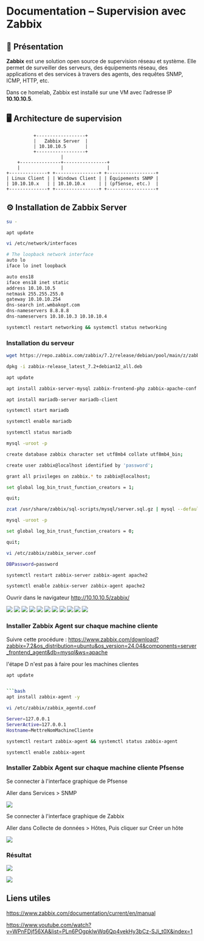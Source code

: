 # Documentation – Supervision avec Zabbix

## 📘 Présentation

**Zabbix** est une solution open source de supervision réseau et système. Elle permet de surveiller des serveurs, des équipements réseau, des applications et des services à travers des agents, des requêtes SNMP, ICMP, HTTP, etc.

Dans ce homelab, Zabbix est installé sur une VM avec l’adresse IP **10.10.10.5**.


## 🖥️ Architecture de supervision


```
          +------------------+
          |   Zabbix Server  |
          | 10.10.10.5       |
          +------------------+
                    |
    +---------------+----------------+
    |               |                |
+--------------+ +----------------+ +------------------+
| Linux Client | | Windows Client | | Équipements SNMP |
| 10.10.10.x   | | 10.10.10.x     | | (pfSense, etc.)  |
+--------------+ +----------------+ +------------------+
```


## ⚙️ Installation de Zabbix Server

```bash
su -
```

```bash
apt update
```

```bash
vi /etc/network/interfaces
```

```bash
# The loopback network interface
auto lo
iface lo inet loopback

auto ens18
iface ens18 inet static
address 10.10.10.5
netmask 255.255.255.0
gateway 10.10.10.254
dns-search int.wmbakopt.com
dns-nameservers 8.8.8.8
dns-nameservers 10.10.10.3 10.10.10.4
```

```bash
systemctl restart networking && systemctl status networking
```

### Installation du serveur

```bash
wget https://repo.zabbix.com/zabbix/7.2/release/debian/pool/main/z/zabbix-release/zabbix-release_latest_7.2+debian12_all.deb
```

```bash
dpkg -i zabbix-release_latest_7.2+debian12_all.deb
```

```bash
apt update
```

```bash
apt install zabbix-server-mysql zabbix-frontend-php zabbix-apache-conf zabbix-sql-scripts zabbix-agent
```


```bash
apt install mariadb-server mariadb-client
```

```bash
systemctl start mariadb
```

```bash
systemctl enable mariadb
```

```bash
systemctl status mariadb
```


```bash
mysql -uroot -p
```

```bash
create database zabbix character set utf8mb4 collate utf8mb4_bin;
```

```bash
create user zabbix@localhost identified by 'password';
```

```bash
grant all privileges on zabbix.* to zabbix@localhost;
```

```bash
set global log_bin_trust_function_creators = 1;
```

```bash
quit;
```

```bash
zcat /usr/share/zabbix/sql-scripts/mysql/server.sql.gz | mysql --default-character-set=utf8mb4 -uzabbix -p zabbix
```


```bash
mysql -uroot -p
```

```bash
set global log_bin_trust_function_creators = 0;
```

```bash
quit;
```

```bash
vi /etc/zabbix/zabbix_server.conf
```

```bash
DBPassword=password
```


```bash
systemctl restart zabbix-server zabbix-agent apache2
```

```bash
systemctl enable zabbix-server zabbix-agent apache2
```

Ouvrir dans le navigateur http://10.10.10.5/zabbix/

![](./../images/zabbix/img1.png)
![](./../images/zabbix/img2.png)
![](./../images/zabbix/img3.png)
![](./../images/zabbix/img4.png)
![](./../images/zabbix/img5.png)
![](./../images/zabbix/img6.png)
![](./../images/zabbix/img7.png)
![](./../images/zabbix/img8.png)
![](./../images/zabbix/img9.png)
![](./../images/zabbix/img10.png)
![](./../images/zabbix/img11.png)


### Installer Zabbix Agent sur chaque machine cliente

Suivre cette procédure : https://www.zabbix.com/download?zabbix=7.2&os_distribution=ubuntu&os_version=24.04&components=server_frontend_agent&db=mysql&ws=apache

l'étape D n'est pas à faire pour les machines clientes

```bash
apt update


```bash
apt install zabbix-agent -y
```

```bash
vi /etc/zabbix/zabbix_agentd.conf
```

```bash
Server=127.0.0.1
ServerActive=127.0.0.1
Hostname=MettreNomMachineCliente
```

```bash
systemctl restart zabbix-agent && systemctl status zabbix-agent
```

```bash
systemctl enable zabbix-agent
```


### Installer Zabbix Agent sur chaque machine cliente Pfsense

Se connecter à l'interface graphique de Pfsense

Aller dans Services > SNMP

![](./../images/zabbix/img12.png)

Se connecter à l'interface graphique de Zabbix

Aller dans Collecte de données > Hôtes, Puis cliquer sur Créer un hôte

![](./../images/zabbix/img13.png)


### Résultat

![](./../images/zabbix/img14.png)

![](./../images/zabbix/img15.png)


## Liens utiles

https://www.zabbix.com/documentation/current/en/manual

https://www.youtube.com/watch?v=WPnFDjf56XA&list=PLn6POgpklwWq6Qp4vekHy3bCz-SJi_t0X&index=1